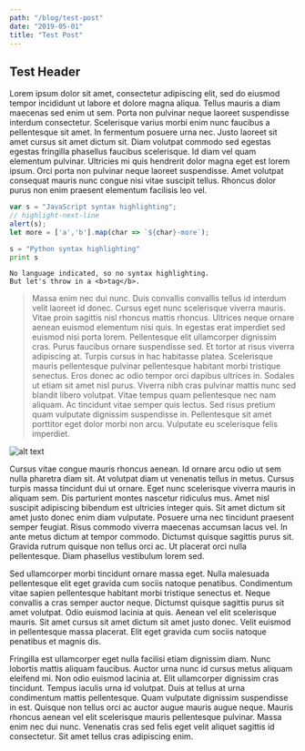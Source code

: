 ```yaml
---
path: "/blog/test-post"
date: "2019-05-01"
title: "Test Post"
---
```

## Test Header

Lorem ipsum dolor sit amet, consectetur adipiscing elit, sed do eiusmod tempor incididunt ut labore et dolore magna aliqua. Tellus mauris a diam maecenas sed enim ut sem. Porta non pulvinar neque laoreet suspendisse interdum consectetur. Scelerisque varius morbi enim nunc faucibus a pellentesque sit amet. In fermentum posuere urna nec. Justo laoreet sit amet cursus sit amet dictum sit. Diam volutpat commodo sed egestas egestas fringilla phasellus faucibus scelerisque. Id diam vel quam elementum pulvinar. Ultricies mi quis hendrerit dolor magna eget est lorem ipsum. Orci porta non pulvinar neque laoreet suspendisse. Amet volutpat consequat mauris nunc congue nisi vitae suscipit tellus. Rhoncus dolor purus non enim praesent elementum facilisis leo vel.

```javascript
var s = "JavaScript syntax highlighting";
// highlight-next-line
alert(s);
let more = ['a','b'].map(char => `${char}-more`);
```
 
```python
s = "Python syntax highlighting"
print s
```
 
```
No language indicated, so no syntax highlighting. 
But let's throw in a <b>tag</b>.
```

> Massa enim nec dui nunc. Duis convallis convallis tellus id interdum velit laoreet id donec. Cursus eget nunc scelerisque viverra mauris. Vitae proin sagittis nisl rhoncus mattis rhoncus. Ultrices neque ornare aenean euismod elementum nisi quis. In egestas erat imperdiet sed euismod nisi porta lorem. Pellentesque elit ullamcorper dignissim cras. Purus faucibus ornare suspendisse sed. Et tortor at risus viverra adipiscing at. Turpis cursus in hac habitasse platea. Scelerisque mauris pellentesque pulvinar pellentesque habitant morbi tristique senectus. Eros donec ac odio tempor orci dapibus ultrices in. Sodales ut etiam sit amet nisl purus. Viverra nibh cras pulvinar mattis nunc sed blandit libero volutpat. Vitae tempus quam pellentesque nec nam aliquam. Ac tincidunt vitae semper quis lectus. Sed risus pretium quam vulputate dignissim suspendisse in. Pellentesque sit amet porttitor eget dolor morbi non arcu. Vulputate eu scelerisque felis imperdiet.

![alt text](https://www.fillmurray.com/640/322)

Cursus vitae congue mauris rhoncus aenean. Id ornare arcu odio ut sem nulla pharetra diam sit. At volutpat diam ut venenatis tellus in metus. Cursus turpis massa tincidunt dui ut ornare. Eget nunc scelerisque viverra mauris in aliquam sem. Dis parturient montes nascetur ridiculus mus. Amet nisl suscipit adipiscing bibendum est ultricies integer quis. Sit amet dictum sit amet justo donec enim diam vulputate. Posuere urna nec tincidunt praesent semper feugiat. Risus commodo viverra maecenas accumsan lacus vel. In ante metus dictum at tempor commodo. Dictumst quisque sagittis purus sit. Gravida rutrum quisque non tellus orci ac. Ut placerat orci nulla pellentesque. Diam phasellus vestibulum lorem sed.

Sed ullamcorper morbi tincidunt ornare massa eget. Nulla malesuada pellentesque elit eget gravida cum sociis natoque penatibus. Condimentum vitae sapien pellentesque habitant morbi tristique senectus et. Neque convallis a cras semper auctor neque. Dictumst quisque sagittis purus sit amet volutpat. Odio euismod lacinia at quis. Aenean vel elit scelerisque mauris. Sit amet cursus sit amet dictum sit amet justo donec. Velit euismod in pellentesque massa placerat. Elit eget gravida cum sociis natoque penatibus et magnis dis.

Fringilla est ullamcorper eget nulla facilisi etiam dignissim diam. Nunc lobortis mattis aliquam faucibus. Auctor urna nunc id cursus metus aliquam eleifend mi. Non odio euismod lacinia at. Elit ullamcorper dignissim cras tincidunt. Tempus iaculis urna id volutpat. Duis at tellus at urna condimentum mattis pellentesque. Quam vulputate dignissim suspendisse in est. Quisque non tellus orci ac auctor augue mauris augue neque. Mauris rhoncus aenean vel elit scelerisque mauris pellentesque pulvinar. Massa enim nec dui nunc. Venenatis cras sed felis eget velit aliquet sagittis id consectetur. Sit amet tellus cras adipiscing enim.